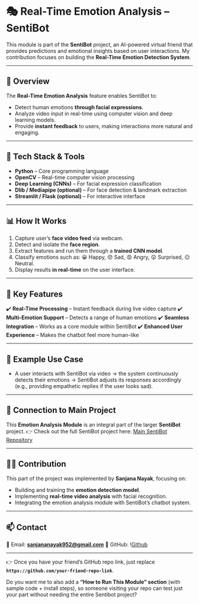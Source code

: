 

# 🎭 Real-Time Emotion Analysis – SentiBot

This module is part of the **SentiBot** project, an AI-powered virtual friend that provides predictions and emotional insights based on user interactions. My contribution focuses on building the **Real-Time Emotion Detection System**.

---

## 🚀 Overview

The **Real-Time Emotion Analysis** feature enables SentiBot to:

* Detect human emotions **through facial expressions**.
* Analyze video input in real-time using computer vision and deep learning models.
* Provide **instant feedback** to users, making interactions more natural and engaging.

---

## 🔧 Tech Stack & Tools

* **Python** – Core programming language
* **OpenCV** – Real-time computer vision processing
* **Deep Learning (CNNs)** – For facial expression classification
* **Dlib / Mediapipe (optional)** – For face detection & landmark extraction
* **Streamlit / Flask (optional)** – For interactive interface

---

## 📊 How It Works

1. Capture user’s **face video feed** via webcam.
2. Detect and isolate the **face region**.
3. Extract features and run them through a **trained CNN model**.
4. Classify emotions such as: 😀 Happy, 😞 Sad, 😡 Angry, 😲 Surprised, 😐 Neutral.
5. Display results **in real-time** on the user interface.

---

## 🌟 Key Features

✔️ **Real-Time Processing** – Instant feedback during live video capture
✔️ **Multi-Emotion Support** – Detects a range of human emotions
✔️ **Seamless Integration** – Works as a core module within SentiBot
✔️ **Enhanced User Experience** – Makes the chatbot feel more human-like

---

## 📌 Example Use Case

* A user interacts with SentiBot via video → the system continuously detects their emotions → SentiBot adjusts its responses accordingly (e.g., providing empathetic replies if the user looks sad).

---

## 🔗 Connection to Main Project

This **Emotion Analysis Module** is an integral part of the larger **SentiBot** project.
👉 Check out the full SentiBot project here: [Main SentiBot Repository](https://github.com/sanjananayak952/Aditya-0009)

---

## 👩‍💻 Contribution

This part of the project was implemented by **Sanjana Nayak**, focusing on:

* Building and training the **emotion detection model**.
* Implementing **real-time video analysis** with facial recognition.
* Integrating the emotion analysis module with SentiBot’s chatbot system.

---

## 📫 Contact

💌 Email: **[sanjananayak952@gmail.com](mailto:sanjananayak952@gmail.com)**
🔗 GitHub: \![Github](https://github.com/sanjananayak952)

---

👉 Once you have your friend’s GitHub repo link, just replace **`https://github.com/your-friend-repo-link`**.

Do you want me to also add a **“How to Run This Module” section** (with sample code + install steps), so someone visiting your repo can test just your part without needing the entire Sentibot project?

